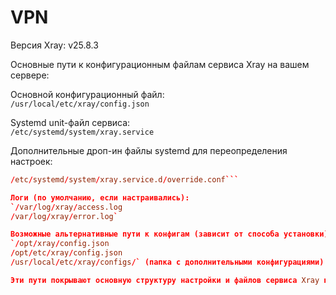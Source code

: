 # VPN
Версия Xray: v25.8.3

Основные пути к конфигурационным файлам сервиса Xray на вашем сервере:

Основной конфигурационный файл:  
`/usr/local/etc/xray/config.json`

Systemd unit-файл сервиса:  
`/etc/systemd/system/xray.service`

Дополнительные дроп-ин файлы systemd для переопределения настроек:  
```/etc/systemd/system/xray.service.d/10-donot_touch_single_conf.conf 
/etc/systemd/system/xray.service.d/override.conf```

Логи (по умолчанию, если настраивались):  
`/var/log/xray/access.log  
/var/log/xray/error.log`

Возможные альтернативные пути к конфигам (зависит от способа установки):  
`/opt/xray/config.json  
/opt/etc/xray/config.json  
/usr/local/etc/xray/configs/` (папка с дополнительными конфигурациями)

Эти пути покрывают основную структуру настройки и файлов сервиса Xray на Linux-серверах.
